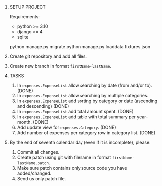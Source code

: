 1. SETUP PROJECT

   Requirements:
   - python >= 3.10
   - django >= 4
   - sqlite
   
   python manage.py migrate
   python manage.py loaddata fixtures.json

2. Create git repository and add all files.
3. Create new branch in format `firstName-lastName`.
4. TASKS

   1. In `expenses.ExpenseList` allow searching by date (from and/or to).(DONE)
   2. In `expenses.ExpenseList` allow searching by multiple categories.
   3. In `expenses.ExpenseList` add sorting by category or date (ascending and descending) (DONE)
   4. In `expenses.ExpenseList` add total amount spent. (DONE)
   5. In `expenses.ExpenseList` add table with total summary per year-month. (DONE)
   6. Add update view for `expenses.Category`. (DONE)
   7. Add number of expenses per category row in category list. (DONE)

5. By the end of seventh calendar day (even if it is incomplete), please:
   1. Commit all changes.
   2. Create patch using git with filename in format `firstName-lastName.patch`.
   3. Make sure patch contains only source code you have added/changed.
   4. Send us only patch file.
